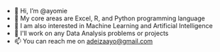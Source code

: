- 👋 Hi, I’m @ayomie
- 🌱 My core areas are Excel, R, and Python programming language
- 👀 I am also interested in Machine Learning and Artificial Intelligence
- 💞️ I'll work on any Data Analysis problems or projects
- 📫 You can reach me on adeizaayo@gmail.com

<!---
ayomie/ayomie is a ✨ special ✨ repository because its `README.md` (this file) appears on your GitHub profile.
You can click the Preview link to take a look at your changes.
--->
